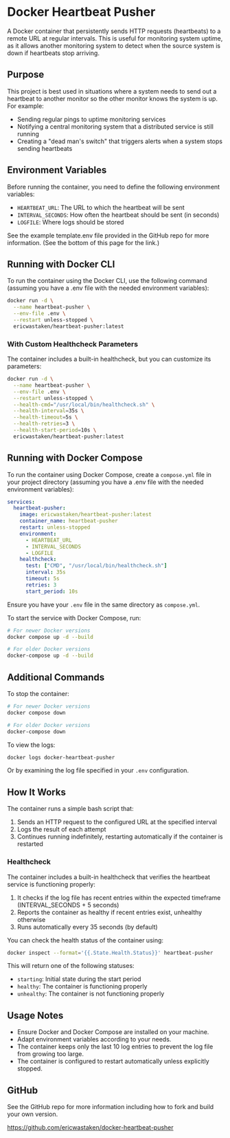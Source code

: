 # Docker Heartbeat Pusher

A Docker container that persistently sends HTTP requests (heartbeats) to a remote URL at regular intervals. This is useful for monitoring system uptime, as it allows another monitoring system to detect when the source system is down if heartbeats stop arriving.

## Purpose

This project is best used in situations where a system needs to send out a heartbeat to another monitor so the other monitor knows the system is up. For example:

- Sending regular pings to uptime monitoring services
- Notifying a central monitoring system that a distributed service is still running
- Creating a "dead man's switch" that triggers alerts when a system stops sending heartbeats

## Environment Variables

Before running the container, you need to define the following environment variables:

- `HEARTBEAT_URL`: The URL to which the heartbeat will be sent
- `INTERVAL_SECONDS`: How often the heartbeat should be sent (in seconds)
- `LOGFILE`: Where logs should be stored

See the example template.env file provided in the GitHub repo for more information. (See the bottom of this page for the link.)

## Running with Docker CLI

To run the container using the Docker CLI, use the following command (assuming you have a .env file with the needed environment variables):

```sh
docker run -d \
  --name heartbeat-pusher \
  --env-file .env \
  --restart unless-stopped \
  ericwastaken/heartbeat-pusher:latest
```

### With Custom Healthcheck Parameters

The container includes a built-in healthcheck, but you can customize its parameters:

```sh
docker run -d \
  --name heartbeat-pusher \
  --env-file .env \
  --restart unless-stopped \
  --health-cmd="/usr/local/bin/healthcheck.sh" \
  --health-interval=35s \
  --health-timeout=5s \
  --health-retries=3 \
  --health-start-period=10s \
  ericwastaken/heartbeat-pusher:latest
```

## Running with Docker Compose

To run the container using Docker Compose, create a `compose.yml` file in your project directory (assuming you have a .env file with the needed environment variables):

```yaml
services:
  heartbeat-pusher:
    image: ericwastaken/heartbeat-pusher:latest
    container_name: heartbeat-pusher
    restart: unless-stopped
    environment:
      - HEARTBEAT_URL
      - INTERVAL_SECONDS
      - LOGFILE
    healthcheck:
      test: ["CMD", "/usr/local/bin/healthcheck.sh"]
      interval: 35s
      timeout: 5s
      retries: 3
      start_period: 10s
```

Ensure you have your `.env` file in the same directory as `compose.yml`.

To start the service with Docker Compose, run:

```sh
# For newer Docker versions
docker compose up -d --build

# For older Docker versions
docker-compose up -d --build
```

## Additional Commands

To stop the container:

```sh
# For newer Docker versions
docker compose down

# For older Docker versions
docker-compose down
```

To view the logs:

```sh
docker logs docker-heartbeat-pusher
```

Or by examining the log file specified in your `.env` configuration.

## How It Works

The container runs a simple bash script that:

1. Sends an HTTP request to the configured URL at the specified interval
2. Logs the result of each attempt
3. Continues running indefinitely, restarting automatically if the container is restarted

### Healthcheck

The container includes a built-in healthcheck that verifies the heartbeat service is functioning properly:

1. It checks if the log file has recent entries within the expected timeframe (INTERVAL_SECONDS + 5 seconds)
2. Reports the container as healthy if recent entries exist, unhealthy otherwise
3. Runs automatically every 35 seconds (by default)

You can check the health status of the container using:

```sh
docker inspect --format='{{.State.Health.Status}}' heartbeat-pusher
```

This will return one of the following statuses:
- `starting`: Initial state during the start period
- `healthy`: The container is functioning properly
- `unhealthy`: The container is not functioning properly

## Usage Notes

- Ensure Docker and Docker Compose are installed on your machine.
- Adapt environment variables according to your needs.
- The container keeps only the last 10 log entries to prevent the log file from growing too large.
- The container is configured to restart automatically unless explicitly stopped.

## GitHub

See the GitHub repo for more information including how to fork and build your own version.

https://github.com/ericwastaken/docker-heartbeat-pusher
